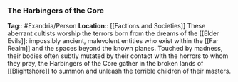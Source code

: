 ### The Harbingers of the Core
**Tag**:: #Exandria/Person
**Location**:: [[Factions and Societies]]
These aberrant cultists worship the terrors born from the dreams of the [[Elder Evils]]: impossibly ancient, malevolent entities who exist within the [[Far Realm]] and the spaces beyond the known planes. Touched by madness, their bodies often subtly mutated by their contact with the horrors to whom they pray, the Harbingers of the Core gather in the broken lands of [[Blightshore]] to summon and unleash the terrible children of their masters.